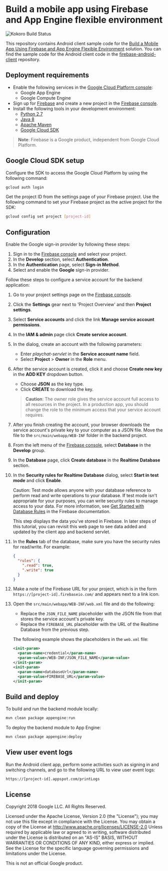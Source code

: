 # Build a mobile app using Firebase and App Engine flexible environment

![Kokoro Build Status](https://storage.googleapis.com/cloud-devrel-kokoro-resources/java/badges/firebase-appengine-backend.svg)

This repository contains Android client sample code for the [Build a Mobile App
Using Firebase and App Engine Flexible
Environment](https://cloud.google.com/solutions/mobile/mobile-firebase-app-engine-flexible)
solution. You can find the sample code for the Android client code in the
[firebase-android-client](../../../firebase-android-client) repository.

## Deployment requirements

- Enable the following services in the [Google Cloud Platform
  console](https://console.cloud.google.com):
  - Google App Engine
  - Google Compute Engine
- Sign up for [Firebase](https://firebase.google.com/) and create a new project
  in the [Firebase console](https://console.firebase.google.com/).
- Install the following tools in your development environment:
  - [Python 2.7](https://www.python.org/downloads/)
  - [Java 8](https://java.com/en/download/)
  - [Apache Maven](https://maven.apache.org/)
  - [Google Cloud SDK](https://cloud.google.com/sdk/)

> **Note**: Firebase is a Google product, independent from Google Cloud
> Platform.

## Google Cloud SDK setup

Configure the SDK to access the Google Cloud Platform by using the following
command:

```bash
gcloud auth login
```

Get the project ID from the settings page of your Firebase project. Use the
following command to set your Firebase project as the active project for the
SDK:

```bash
gcloud config set project [project-id]
```

## Configuration

Enable the Google sign-in provider by following these steps:

1. Sign in to the [Firebase console](https://console.firebase.google.com) and
   select your project.
1. In the **Develop** section, select **Authentication**.
1. In the **Authentication** page, select **Sign-in Method**.
1. Select and enable the **Google** sign-in provider.

Follow these steps to configure a service account for the backend application:

1. Go to your project settings page on the [Firebase
   console](https://console.firebase.google.com).
1. Click the **Settings** gear next to 'Project Overview' and then **Project settings**.
1. Select **Service accounts** and click the link **Manage service account permissions**.
1. In the **IAM & admin** page click **Create service account**.
1. In the dialog, create an account with the following parameters:
   * Enter *playchat-servlet* in the **Service account name** field.
   * Select **Project** > **Owner** in the **Role** menu.
1. After the service account is created, click it and choose **Create new key** in the **ADD KEY** dropdown button.
   * Choose **JSON** as the key type.
   * Click **CREATE** to download the key.
   > **Caution**: The owner role gives the service account full access to all
   > resources in the project. In a production app, you should change the role
   > to the minimum access that your service account requires.
1. After you finish creating the account, your browser downloads the service
   account's private key to your computer as a JSON file. Move the file to the
   `src/main/webapp/WEB-INF` folder in the backend project.
1. From the left menu of the [Firebase
   console](https://console.firebase.google.com),
   select **Database** in the **Develop** group.

1. In the **Database** page, click **Create database** in the **Realtime Database** section.

1. In the **Security rules for Realtime Database** dialog, select **Start in
   test mode** and click **Enable**.

    Caution: Test mode allows anyone with your database reference to perform
    read and write operations to your database. If test mode isn't appropriate
    for your purposes, you can write security rules to manage access to your
    data. For more information, see
    [Get Started with Database Rules](https://firebase.google.com/docs/database/security/quickstart)
    in the Firebase documentation.

    This step displays the data you’ve stored in Firebase. In later steps of
    this tutorial, you can revisit this web page to see data added and updated
    by the client app and backend servlet.
1. In the **Rules** tab of the database, make sure you have the security rules for read/write. For example:
    ```json
    {
      "rules": {
        ".read": true,
        ".write": true
      }
    }
    ```
1. Make a note of the Firebase URL for your project, which is in the form
   `https://[project-id].firebaseio.com/` and appears next to a
   link icon.
1. Open the `src/main/webapp/WEB-INF/web.xml` file and do the following:
   * Replace the `JSON_FILE_NAME` placeholder with the JSON file from that
     stores the service account's private key.
   * Replace the `FIREBASE_URL` placeholder with the URL of the Realtime
     Database from the previous step.

   The following example shows the placeholders in the `web.xml` file:
   ```xml
   <init-param>
     <param-name>credential</param-name>
     <param-value>/WEB-INF/JSON_FILE_NAME</param-value>
   </init-param>
   <init-param>
     <param-name>databaseUrl</param-name>
     <param-value>FIREBASE_URL</param-value>
   </init-param>
   ```


## Build and deploy

To build and run the backend module locally:

```bash
mvn clean package appengine:run
```

To deploy the backend module to App Engine:

```bash
mvn clean package appengine:deploy
```

## View user event logs

Run the Android client app, perform some activities such as signing in and
switching channels, and go to the following URL to view user event logs:

```bash
https://[project-id].appspot.com/printLogs
```

## License

Copyright 2018 Google LLC. All Rights Reserved.

Licensed under the Apache License, Version 2.0 (the "License"); you may not use
this file except in compliance with the License. You may obtain a copy of the
License at http://www.apache.org/licenses/LICENSE-2.0 Unless required by
applicable law or agreed to in writing, software distributed under the License
is distributed on an "AS-IS" BASIS, WITHOUT WARRANTIES OR CONDITIONS OF ANY
KIND, either express or implied.  See the License for the specific language
governing permissions and limitations under the License.

This is not an official Google product.
